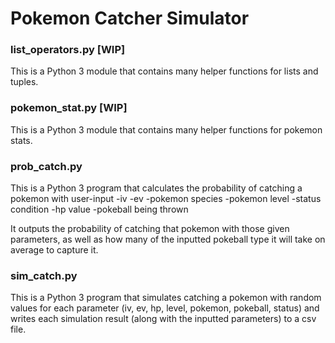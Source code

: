 # Pokemon Catcher Simulator

### list_operators.py [WIP]
This is a Python 3 module that contains many helper functions for lists and tuples.

### pokemon_stat.py [WIP]
This is a Python 3 module that contains many helper functions for pokemon stats.

### prob_catch.py
This is a Python 3 program that calculates the probability of catching a pokemon with user-input
-iv
-ev
-pokemon species
-pokemon level
-status condition
-hp value
-pokeball being thrown

It outputs the probability of catching that pokemon with those given parameters, as well as how many of the inputted pokeball type it will take on average to capture it.


### sim_catch.py 
This is a Python 3 program that simulates catching a pokemon with random values for each parameter (iv, ev, hp, level, pokemon, pokeball, status) and writes each simulation result (along with the inputted parameters) to a csv file.
